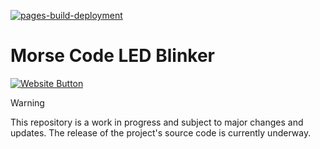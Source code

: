 [![pages-build-deployment](https://github.com/leandroebner/Morse-Code-LED-Blinker/actions/workflows/pages/pages-build-deployment/badge.svg)](https://github.com/leandroebner/Morse-Code-LED-Blinker/actions/workflows/pages/pages-build-deployment)

# Morse Code LED Blinker

[![Website Button](https://gist.githubusercontent.com/cxmeel/0dbc95191f239b631c3874f4ccf114e2/raw/documentation_learn.svg)](https://leandroebner.github.io/Morse-Code-LED-Blinker/)

> [!WARNING]
> This repository is a work in progress and subject to major changes and updates. The release of the project's source code is currently underway.

